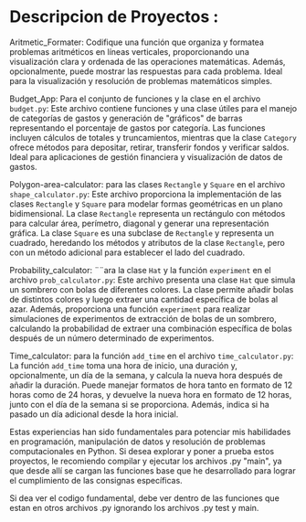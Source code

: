 

# Descripcion de Proyectos : 

Aritmetic_Formater: 
Codifique una función que organiza y formatea problemas aritméticos en líneas verticales, proporcionando una visualización clara y ordenada de las operaciones matemáticas. Además, opcionalmente, puede mostrar las respuestas para cada problema. Ideal para la visualización y resolución de problemas matemáticos simples.

Budget_App:
Para el conjunto de funciones y la clase en el archivo `budget.py`:
Este archivo contiene funciones y una clase útiles para el manejo de categorías de gastos y generación de "gráficos" de barras representando el porcentaje de gastos por categoría. Las funciones incluyen cálculos de totales y truncamientos, mientras que la clase `Category` ofrece métodos para depositar, retirar, transferir fondos y verificar saldos. Ideal para aplicaciones de gestión financiera y visualización de datos de gastos.

Polygon-area-calculator:
para las clases `Rectangle` y `Square` en el archivo `shape_calculator.py`:
Este archivo proporciona la implementación de las clases `Rectangle` y `Square` para modelar formas geométricas en un plano bidimensional. La clase `Rectangle` representa un rectángulo con métodos para calcular área, perímetro, diagonal y generar una representación gráfica. La clase `Square` es una subclase de `Rectangle` y representa un cuadrado, heredando los métodos y atributos de la clase `Rectangle`, pero con un método adicional para establecer el lado del cuadrado.

Probability_calculator:
¨¨ara la clase `Hat` y la función `experiment` en el archivo `prob_calculator.py`:
Este archivo presenta una clase `Hat` que simula un sombrero con bolas de diferentes colores. La clase permite añadir bolas de distintos colores y luego extraer una cantidad específica de bolas al azar. Además, proporciona una función `experiment` para realizar simulaciones de experimentos de extracción de bolas de un sombrero, calculando la probabilidad de extraer una combinación específica de bolas después de un número determinado de experimentos.

Time_calculator:
para la función `add_time` en el archivo `time_calculator.py`:
La función `add_time` toma una hora de inicio, una duración y, opcionalmente, un día de la semana, y calcula la nueva hora después de añadir la duración. Puede manejar formatos de hora tanto en formato de 12 horas como de 24 horas, y devuelve la nueva hora en formato de 12 horas, junto con el día de la semana si se proporciona. Además, indica si ha pasado un día adicional desde la hora inicial.



Estas experiencias han sido fundamentales para potenciar mis habilidades en programación, manipulación de datos y resolución de problemas computacionales en Python. Si desea explorar y poner a prueba estos proyectos, le recomiendo compilar y ejecutar los archivos .py "main", ya que desde allí se cargan las funciones base que he desarrollado para lograr el cumplimiento de las consignas específicas.

Si dea ver el codigo fundamental, debe ver dentro de las funciones que estan en otros archivos .py ignorando los archivos .py test y main.
